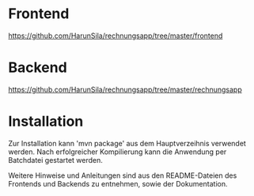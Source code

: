 # Frontend
https://github.com/HarunSila/rechnungsapp/tree/master/frontend

# Backend
https://github.com/HarunSila/rechnungsapp/tree/master/rechnungsapp

# Installation
Zur Installation kann 'mvn package' aus dem Hauptverzeihnis verwendet werden. Nach erfolgreicher Kompilierung kann die Anwendung per Batchdatei gestartet werden.

Weitere Hinweise und Anleitungen sind aus den README-Dateien des Frontends und Backends zu entnehmen, sowie der Dokumentation. 
